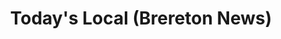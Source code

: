 ---
title: "Today's Local (Brereton News)"
url: /cleethorpes/todays-local-brereton-news/
shop: Lebensmittel
---